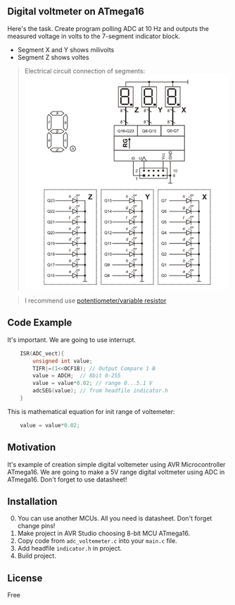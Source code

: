 ## Digital voltmeter on ATmega16

Here's the task. Create program polling ADC at 10 Hz and outputs the measured voltage in volts to the 7-segment indicator block. 
- Segment X and Y shows milivolts  
- Segment Z shows voltes
> Electrical circuit connection of segments:
![](images/7segments.png)

>I recommend use [potentiometer/variable resistor](http://www.resistorguide.com/potentiometer/) 

## Code Example

It's important. We are going to use interrupt.
```c
	ISR(ADC_vect){
		unsigned int value;
		TIFR|=(1<<OCF1B); // Output Compare 1 B
		value = ADCH;  // 8bit 0-255
		value = value*0.02; // range 0...5.1 V
		adcSEG(value); // from headfile indicator.h		
	}
```
This is mathematical equation for init range of voltemeter:
```c
	value = value*0.02;
```

## Motivation

It's example of creation simple digital voltemeter using AVR Microcontroller ATmega16. We are going to make a 5V range digital voltmeter using ADC in ATmega16. Don't forget to use datasheet!

## Installation

0. You can use another MCUs. All you need is datasheet. Don't forget change pins!  
1. Make project in AVR Studio choosing 8-bit MCU ATmega16.  
2. Copy code from `adc_voltemeter.c` into your `main.c` file.
3. Add headfile `indicator.h` in project.
4. Build project.

## License

Free
